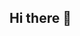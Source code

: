 ## Hi there 👋

<!--
**Zanther/zanther** is a ✨ _special_ ✨ repository because its `README.md` (this file) appears on your GitHub profile.

Here are some ideas to get you started:

- 🔭 I’m currently working on SwiftUI demo applications
- 🌱 I’m currently learning SwiftUI

- Software developer and technical specialist with 10+ years of experience designing and developing high-quality mobile applications for iOS platforms. Expert in Swift, Objective-C, HTML, and Object-Oriented Programming languages. Strong analytical and problem-solving abilities. 

Strong understanding of advanced programming topics including interactive touch/gesture interfaces, application development paradigms, memory management, file I/O, concurrency, and multi-threading. Well-versed in agile methodologies, as well as design and development practices. Proven track record in delivering exceptional customer-centric digital solutions on time and within budget. Committed to staying updated with the latest industry trends and technologies.  I am also knowledgeable in advertising art, Web and mobile UI/UX design, and graphic design—demonstrated experience in providing client support and customer care. 

I am a passionate video gamer and content creator. I run a gaming channel on YouTube and social media called 16-Bit Otaku, with content created using Adobe Photoshop CC, iMovie, video cameras, and media editing software. I also ran a website for over 10 years, but due to bandwidth issues, I had to retire the website. You can go to youtube.com/@16bitOtaku to check out some of the content created.
-->
